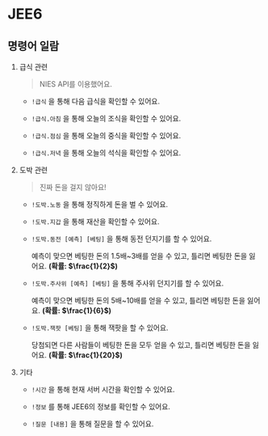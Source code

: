 # JEE6

## 명령어 일람

1. 급식 관련

   > NIES API를 이용했어요.

   - `!급식` 을 통해 다음 급식을 확인할 수 있어요.

   - `!급식.아침` 을 통해 오늘의 조식을 확인할 수 있어요.

   - `!급식.점심` 을 통해 오늘의 중식을 확인할 수 있어요.

   - `!급식.저녁` 을 통해 오늘의 석식을 확인할 수 있어요.

2. 도박 관련

   > 진짜 돈을 걸지 않아요!

   - `!도박.노동` 을 통해 정직하게 돈을 벌 수 있어요.

   - `!도박.지갑` 을 통해 재산을 확인할 수 있어요.

   - `!도박.동전 [예측] [베팅]` 을 통해 동전 던지기를 할 수 있어요.

     예측이 맞으면 베팅한 돈의 $1.5$배~$3$배를 얻을 수 있고, 틀리면 베팅한 돈을 잃어요. **(확률: $\frac{1}{2}$)**

   - `!도박.주사위 [예측] [베팅]` 을 통해 주사위 던지기를 할 수 있어요.

     예측이 맞으면 베팅한 돈의 5배~10배를 얻을 수 있고, 틀리면 베팅한 돈을 잃어요. **(확률: $\frac{1}{6}$)**

   - `!도박.잭팟 [베팅]` 을 통해 잭팟을 할 수 있어요.

     당첨되면 다른 사람들이 베팅한 돈을 모두 얻을 수 있고, 틀리면 베팅한 돈을 잃어요. **(확률: $\frac{1}{20}$)**

3. 기타

   - `!시간` 을 통해 현재 서버 시간을 확인할 수 있어요.

   - `!정보` 를 통해 JEE6의 정보를 확인할 수 있어요.

   - `!질문 [내용]` 을 통해 질문을 할 수 있어요.
